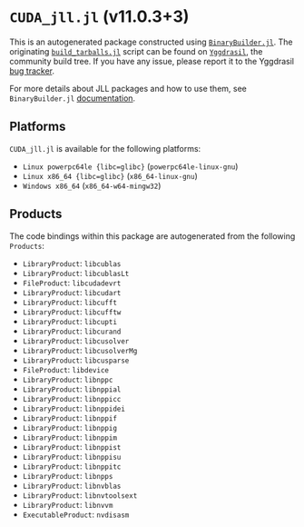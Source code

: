 # `CUDA_jll.jl` (v11.0.3+3)

This is an autogenerated package constructed using [`BinaryBuilder.jl`](https://github.com/JuliaPackaging/BinaryBuilder.jl). The originating [`build_tarballs.jl`](https://github.com/JuliaPackaging/Yggdrasil/blob/aabb21c41f1b0b97b61d06c340cdb93119f3abc7/C/CUDA/CUDA@11.0/build_tarballs.jl) script can be found on [`Yggdrasil`](https://github.com/JuliaPackaging/Yggdrasil/), the community build tree.  If you have any issue, please report it to the Yggdrasil [bug tracker](https://github.com/JuliaPackaging/Yggdrasil/issues).

For more details about JLL packages and how to use them, see `BinaryBuilder.jl` [documentation](https://juliapackaging.github.io/BinaryBuilder.jl/dev/jll/).

## Platforms

`CUDA_jll.jl` is available for the following platforms:

* `Linux powerpc64le {libc=glibc}` (`powerpc64le-linux-gnu`)
* `Linux x86_64 {libc=glibc}` (`x86_64-linux-gnu`)
* `Windows x86_64` (`x86_64-w64-mingw32`)

## Products

The code bindings within this package are autogenerated from the following `Products`:

* `LibraryProduct`: `libcublas`
* `LibraryProduct`: `libcublasLt`
* `FileProduct`: `libcudadevrt`
* `LibraryProduct`: `libcudart`
* `LibraryProduct`: `libcufft`
* `LibraryProduct`: `libcufftw`
* `LibraryProduct`: `libcupti`
* `LibraryProduct`: `libcurand`
* `LibraryProduct`: `libcusolver`
* `LibraryProduct`: `libcusolverMg`
* `LibraryProduct`: `libcusparse`
* `FileProduct`: `libdevice`
* `LibraryProduct`: `libnppc`
* `LibraryProduct`: `libnppial`
* `LibraryProduct`: `libnppicc`
* `LibraryProduct`: `libnppidei`
* `LibraryProduct`: `libnppif`
* `LibraryProduct`: `libnppig`
* `LibraryProduct`: `libnppim`
* `LibraryProduct`: `libnppist`
* `LibraryProduct`: `libnppisu`
* `LibraryProduct`: `libnppitc`
* `LibraryProduct`: `libnpps`
* `LibraryProduct`: `libnvblas`
* `LibraryProduct`: `libnvtoolsext`
* `LibraryProduct`: `libnvvm`
* `ExecutableProduct`: `nvdisasm`
